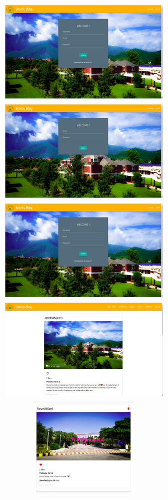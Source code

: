 <p align="center">
  <img src="/Screenshots/signup.png" height="300px">
 </p>
<p align="center">
  <img src="/Screenshots/login.png" height="300px">
</p>
<p align="center">
  <img src="/Screenshots/signup.png" height="300px">
</p>
<p align="center">
 <img src="/Screenshots/dashboard.png" height="300px">
</p>
<p align="center">
  <img src="/Screenshots/post.png" height="300px">
 </p>
